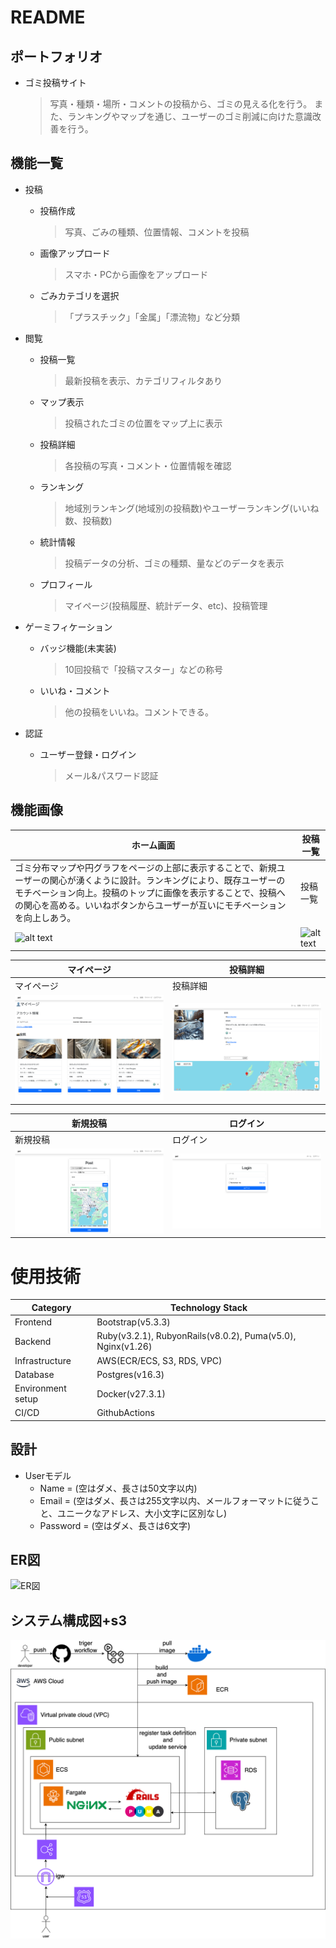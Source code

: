 # README
## ポートフォリオ
 - ゴミ投稿サイト
    > 写真・種類・場所・コメントの投稿から、ゴミの見える化を行う。
    > また、ランキングやマップを通じ、ユーザーのゴミ削減に向けた意識改善を行う。

## 機能一覧
 - 投稿
    - 投稿作成
        > 写真、ごみの種類、位置情報、コメントを投稿
    - 画像アップロード
        > スマホ・PCから画像をアップロード
    - ごみカテゴリを選択
        > 「プラスチック」「金属」「漂流物」など分類

- 閲覧
    - 投稿一覧
        > 最新投稿を表示、カテゴリフィルタあり
    - マップ表示
        > 投稿されたゴミの位置をマップ上に表示
    - 投稿詳細
        > 各投稿の写真・コメント・位置情報を確認
    - ランキング
        > 地域別ランキング(地域別の投稿数)やユーザーランキング(いいね数、投稿数)
    - 統計情報
        > 投稿データの分析、ゴミの種類、量などのデータを表示
    - プロフィール
        > マイページ(投稿履歴、統計データ、etc)、投稿管理

- ゲーミフィケーション
    - バッジ機能(未実装)
        > 10回投稿で「投稿マスター」などの称号
    - いいね・コメント
        > 他の投稿をいいね。コメントできる。

- 認証
    - ユーザー登録・ログイン
        > メール&パスワード認証

## 機能画像
|ホーム画面|投稿一覧|
|---|---|
|ゴミ分布マップや円グラフをページの上部に表示することで、新規ユーザーの関心が湧くように設計。ランキングにより、既存ユーザーのモチベーション向上。投稿のトップに画像を表示することで、投稿への関心を高める。いいねボタンからユーザーが互いにモチベーションを向上しあう。|投稿一覧|
|![alt text](README/home.png)|![alt text](README/post_index.png)|


|マイページ|投稿詳細|
|---|---|
|マイページ|投稿詳細|
|![alt text](README/user_show.png)|![alt text](README/post_show.png)|

|新規投稿|ログイン|
|---|---|
|新規投稿|ログイン|
|![alt text](README/post_new.png)|![alt text](README/login.png)|

# 使用技術
|Category|Technology Stack|
|---|---|
|Frontend|Bootstrap(v5.3.3)|
|Backend|Ruby(v3.2.1), RubyonRails(v8.0.2), Puma(v5.0), Nginx(v1.26)|
|Infrastructure|AWS(ECR/ECS, S3, RDS, VPC)|
|Database|Postgres(v16.3)|
|Environment setup|Docker(v27.3.1)|
|CI/CD|GithubActions|


## 設計
- Userモデル
    - Name = (空はダメ、長さは50文字以内)
    - Email = (空はダメ、長さは255文字以内、メールフォーマットに従うこと、ユニークなアドレス、大小文字に区別なし)
    - Password = (空はダメ、長さは6文字)

## ER図
![ER図](./README/ER図.png)

## システム構成図+s3
![システム構成図](./README/構成図.png)
